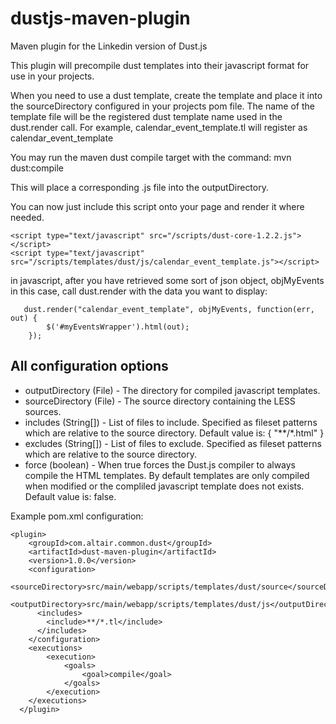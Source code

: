 dustjs-maven-plugin
===========

Maven plugin for the Linkedin version of Dust.js

This plugin will precompile dust templates into their javascript format for use in your projects.

When you need to use a dust template, create the template and place it into the sourceDirectory configured in your projects pom file. 
The name of the template file will be the registered dust template name used in the dust.render call.  For example, calendar_event_template.tl will register as calendar_event_template

You may run the maven dust compile target with the command: mvn dust:compile

This will place a corresponding .js file into the outputDirectory.

You can now just include this script onto your page and render it where needed.

    <script type="text/javascript" src="/scripts/dust-core-1.2.2.js"></script>
    <script type="text/javascript" src="/scripts/templates/dust/js/calendar_event_template.js"></script>
    
in javascript, after you have retrieved some sort of json object, objMyEvents in this case, call dust.render with the data you want to display:

       dust.render("calendar_event_template", objMyEvents, function(err, out) {
            $('#myEventsWrapper').html(out);
        });

All configuration options
-------------------------

+ outputDirectory (File) - The directory for compiled javascript templates. 
+ sourceDirectory (File) - The source directory containing the LESS sources.
+ includes (String[]) - List of files to include. Specified as fileset patterns which are relative to the source directory. Default value is: { "**\/*.html" }
+ excludes (String[]) - List of files to exclude. Specified as fileset patterns which are relative to the source directory.
+ force (boolean) - When true forces the Dust.js compiler to always compile the HTML templates. By default templates are only compiled when modified or the compliled javascript template does not exists. Default value is: false.

Example pom.xml configuration:

    <plugin>
	    <groupId>com.altair.common.dust</groupId>
	    <artifactId>dust-maven-plugin</artifactId>
	    <version>1.0.0</version>
	    <configuration>
	        <sourceDirectory>src/main/webapp/scripts/templates/dust/source</sourceDirectory>
	        <outputDirectory>src/main/webapp/scripts/templates/dust/js</outputDirectory>
          <includes>
            <include>**/*.tl</include>
          </includes>
	    </configuration>
	    <executions>
	        <execution>
	            <goals>
	                <goal>compile</goal>
	            </goals>
	        </execution>
	    </executions>
	  </plugin>
